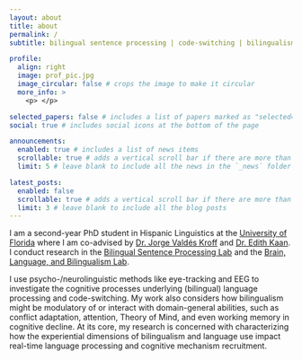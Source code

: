 ```yaml
---
layout: about
title: about
permalink: /
subtitle: bilingual sentence processing | code-switching | bilingualism & cognition across the lifespan

profile:
  align: right
  image: prof_pic.jpg
  image_circular: false # crops the image to make it circular
  more_info: >
    <p> </p>

selected_papers: false # includes a list of papers marked as "selected={true}"
social: true # includes social icons at the bottom of the page

announcements:
  enabled: true # includes a list of news items
  scrollable: true # adds a vertical scroll bar if there are more than 3 news items
  limit: 5 # leave blank to include all the news in the `_news` folder

latest_posts:
  enabled: false
  scrollable: true # adds a vertical scroll bar if there are more than 3 new posts items
  limit: 3 # leave blank to include all the blog posts
---
```


I am a second-year PhD student in Hispanic Linguistics at the [University of Florida](https://spanishandportuguese.ufl.edu/graduate-programs/hispanic-linguistics-2/) where I am co-advised by [Dr. Jorge Valdés Kroff](https://people.clas.ufl.edu/jvaldeskroff/) and [Dr. Edith Kaan](https://people.clas.ufl.edu/kaan/). I conduct research in the [Bilingual Sentence Processing Lab](https://bsplab.clas.ufl.edu/) and the [Brain, Language, and Bilingualism Lab](https://blab.lin.ufl.edu/).

I use psycho-/neurolinguistic methods like eye-tracking and EEG to investigate the cognitive processes underlying (bilingual) language processing and code-switching. My work also considers how bilingualism might be modulatory of or interact with domain-general abilities, such as conflict adaptation, attention, Theory of Mind, and even working memory in cognitive decline. At its core, my research is concerned with characterizing how the experiential dimensions of bilingualism and language use impact real-time language processing and cognitive mechanism recruitment.
